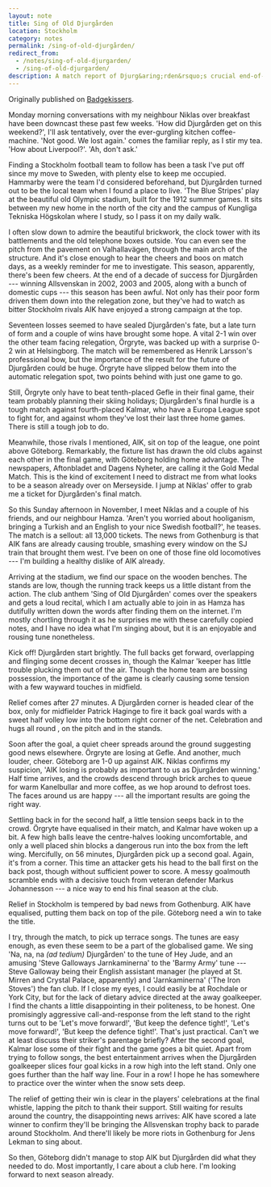 ```yaml
---
layout: note
title: Sing of Old Djurgården
location: Stockholm
category: notes
permalink: /sing-of-old-djurgården/
redirect_from:
  - /notes/sing-of-old-djurgarden/
  - /sing-of-old-djurgarden/
description: A match report of Djurg&aring;rden&rsquo;s crucial end-of-season game against Gefle at the Olympic stadium.
---
```


<div>
<aside>Originally published on <a href="http://badgekissers.blogspot.com/2009/11/sing-of-old-djurgarden-now-sing.html">Badgekissers</a>.</aside>
</div>


Monday morning conversations with my neighbour Niklas over breakfast have been downcast these past few weeks. 'How did Djurg&aring;rden get on this weekend?', I'll ask tentatively, over the ever-gurgling kitchen coffee-machine. 'Not good. We lost again.' comes the familiar reply, as I stir my tea. 'How about Liverpool?'. 'Ah, don't ask.'

Finding a Stockholm football team to follow has been a task I've put off since my move to Sweden, with plenty else to keep me occupied. Hammarby were the team I'd considered beforehand, but Djurg&aring;rden turned out to be the local team when I found a place to live. 'The Blue Stripes' play at the beautiful old Olympic stadium, built for the 1912 summer games. It sits between my new home in the north of the city and the campus of Kungliga Tekniska H&ouml;gskolan where I study, so I pass it on my daily walk.

I often slow down to admire the beautiful brickwork, the clock tower with its battlements and the old telephone boxes outside. You can even see the pitch from the pavement on Valhallav&auml;gen, through the main arch of the structure. And it's close enough to hear the cheers and boos on match days, as a weekly reminder for me to investigate. This season, apparently, there's been few cheers. At the end of a decade of success for Djurg&aring;rden --- winning Allsvenskan in 2002, 2003 and 2005, along with a bunch of domestic cups --- this season has been awful. Not only has their poor form driven them down into the relegation zone, but they've had to watch as bitter Stockholm rivals AIK have enjoyed a strong campaign at the top.

Seventeen losses seemed to have sealed Djurg&aring;rden's fate, but a late turn of form and a couple of wins have brought some hope. A vital 2-1 win over the other team facing relegation, &Ouml;rgryte, was backed up with a surprise 0-2 win at Helsingborg. The match will be remembered as Henrik Larsson's professional bow, but the importance of the result for the future of Djurg&aring;rden could be huge. &Ouml;rgryte have slipped below them into the automatic relegation spot, two points behind with just one game to go.

Still, &Ouml;rgryte only have to beat tenth-placed Gefle in their final game, their team probably planning their skiing holidays; Djurg&aring;rden's final hurdle is a tough match against fourth-placed Kalmar, who have a Europa League spot to fight for, and against whom they've lost their last three home games. There is still a tough job to do.

Meanwhile, those rivals I mentioned, AIK, sit on top of the league, one point above G&ouml;teborg. Remarkably, the fixture list has drawn the old clubs against each other in the final game, with G&ouml;teborg holding home advantage. The newspapers, Aftonbladet and Dagens Nyheter, are calling it the Gold Medal Match. This is the kind of excitement I need to distract me from what looks to be a season already over on Merseyside. I jump at Niklas' offer to grab me a ticket for Djurg&aring;rden's final match.

So this Sunday afternoon in November, I meet Niklas and a couple of his friends, and our neighbour Hamza. 'Aren't you worried about hooliganism, bringing a Turkish and an English to your nice Swedish football?', he teases. The match is a sellout: all 13,000 tickets. The news from Gothenburg is that AIK fans are already causing trouble, smashing every window on the SJ train that brought them west. I've been on one of those fine old locomotives --- I'm building a healthy dislike of AIK already.

Arriving at the stadium, we find our space on the wooden benches. The stands are low, though the running track keeps us a little distant from the action. The club anthem 'Sing of Old Djurg&aring;rden' comes over the speakers and gets a loud recital, which I am actually able to join in as Hamza has dutifully written down the words after finding them on the internet. I'm mostly chortling through it as he surprises me with these carefully copied notes, and I have no idea what I'm singing about, but it is an enjoyable and rousing tune nonetheless.

Kick off! Djurg&aring;rden start brightly. The full backs get forward, overlapping and flinging some decent crosses in, though the Kalmar 'keeper has little trouble plucking them out of the air. Though the home team are bossing possession, the importance of the game is clearly causing some tension with a few wayward touches in midfield.

Relief comes after 27 minutes. A Djurg&aring;rden corner is headed clear of the box, only for midfielder Patrick Haginge to fire it back goal wards with a sweet half volley low into the bottom right corner of the net. Celebration and hugs all round , on the pitch and in the stands.


Soon after the goal, a quiet cheer spreads around the ground suggesting good news elsewhere. &Ouml;rgryte are losing at Gefle. And another, much louder, cheer. G&ouml;teborg are 1-0 up against AIK. Niklas confirms my suspicion, 'AIK losing is probably as important to us as Djurg&aring;rden winning.'
Half time arrives, and the crowds descend through brick arches to queue for warm Kanelbullar and more coffee, as we hop around to defrost toes. The faces around us are happy --- all the important results are going the right way.

Settling back in for the second half, a little tension seeps back in to the crowd. &Ouml;rgryte have equalised in their match, and Kalmar have woken up a bit. A few high balls leave the centre-halves looking uncomfortable, and only a well placed shin blocks a dangerous run into the box from the left wing. Mercifully, on 56 minutes, Djurg&aring;rden pick up a second goal. Again, it's from a corner. This time an attacker gets his head to the ball first on the back post, though without sufficient power to score. A messy goalmouth scramble ends with a decisive touch from veteran defender Markus Johannesson --- a nice way to end his final season at the club.

Relief in Stockholm is tempered by bad news from Gothenburg. AIK have equalised, putting them back on top of the pile. G&ouml;teborg need a win to take the title.

I try, through the match, to pick up terrace songs. The tunes are easy enough, as even these seem to be a part of the globalised game. We sing 'Na, na, na _(ad tedium)_ Djurg&aring;rden' to the tune of Hey Jude, and an amusing 'Steve Galloways Jarnkaminerna' to the 'Barmy Army' tune --- Steve Galloway being their English assistant manager (he played at St. Mirren and Crystal Palace, apparently) and 'Jarnkaminerna' ('The Iron Stoves') the fan club. If I close my eyes, I could easily be at Rochdale or York City, but for the lack of dietary advice directed at the away goalkeeper. I find the chants a little disappointing in their politeness, to be honest. One promisingly aggressive call-and-response from the left stand to the right turns out to be 'Let's move forward!', 'But keep the defence tight!', 'Let's move forward!', 'But keep the defence tight!'. That's just practical. Can't we at least discuss their striker's parentage briefly? After the second goal, Kalmar lose some of their fight and the game goes a bit quiet. Apart from trying to follow songs, the best entertainment arrives when the Djurg&aring;rden goalkeeper slices four goal kicks in a row high into the left stand. Only one goes further than the half way line. Four in a row! I hope he has somewhere to practice over the winter when the snow sets deep.


The relief of getting their win is clear in the players' celebrations at the final whistle, lapping the pitch to thank their support. Still waiting for results around the country, the disappointing news arrives: AIK have scored a late winner to confirm they'll be bringing the Allsvenskan trophy back to parade around Stockholm. And there'll likely be more riots in Gothenburg for Jens Lekman to sing about.


So then, G&ouml;teborg didn't manage to stop AIK but Djurg&aring;rden did what they needed to do. Most importantly, I care about a club here. I'm looking forward to next season already.